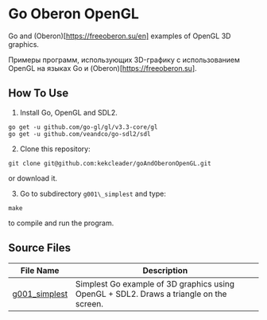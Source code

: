 # Go Oberon OpenGL

Go and (Oberon)[https://freeoberon.su/en] examples of OpenGL 3D graphics.

Примеры программ, использующих 3D-графику с использованием OpenGL на языках Go и (Oberon)[https://freeoberon.su].

## How To Use
1. Install Go, OpenGL and SDL2.
```
go get -u github.com/go-gl/gl/v3.3-core/gl
go get -u github.com/veandco/go-sdl2/sdl
```

2. Clone this repository:
```
git clone git@github.com:kekcleader/goAndOberonOpenGL.git
```
or download it.

3. Go to subdirectory `g001\_simplest` and type:
```
make
```
to compile and run the program.

## Source Files

| File Name | Description |
| --------- | ----------- |
| [g001\_simplest](g001_simplest) | Simplest Go example of 3D graphics using OpenGL + SDL2. Draws a triangle on the screen. |
